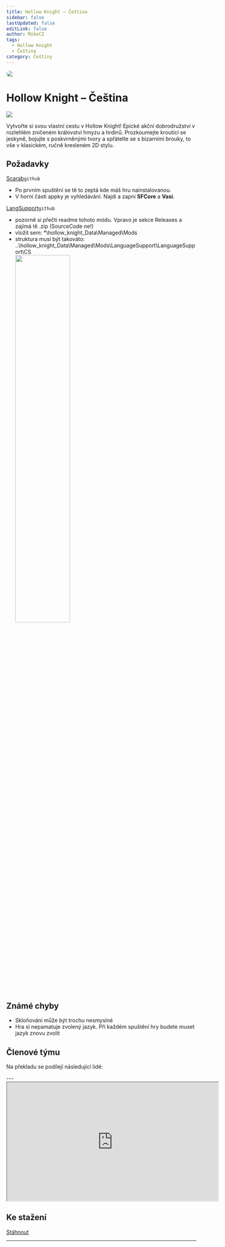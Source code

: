 ```yaml
---
title: Hollow Knight – Čeština
sidebar: false
lastUpdated: false
editLink: false
author: MikeCZ
tags:
  - Hollow Knight
  - Čeština
category: Češtiny
---
```

<script setup lang="ts">
const people = {
  lead: [
    { name: "MikeCZ", role: "Vedení projektu"}
  ],
  l10n: [
    { name: "Toasat165", role: "Překlad"},
    { name: "DesoloSVK", role: "Překlad"},
    { name: "UwU-master", role: "Překlad"},
    { name: "LucianoLukin", role: "Překlad"},
    { name: "Yohnny", role: "Překlad"},
    { name: "Atoschi", role: "Překlad"},
    { name: "Manz_z", role: "Překlad"},
    { name: "", role: ""},
    { name: "UwU-master", role: "Korektura"},
    { name: "Manz_z", role: "Korektura"},
    { name: "SeymoreClavage", role: "Korektura"},
    { name: "Bendalf21", role: "Korektura"},
  ],
  partners: [
    { name: "HaiseT", role: "Promo"},
    { name: "PatrikTuri", role: "Mediální partner"}
  ]
};
</script>

<div style="border-radius: 16px; overflow: hidden; margin-bottom: 16px;">
  <img src="https://i.imgur.com/k3FwNSO.jpg">
</div>

# Hollow Knight – Čeština <Badge type="info" text="Mods" />

![](https://img.shields.io/badge/přeloženo-100%25-darkgreen?style=for-the-badge) 
<!-- <img src="https://weblate.prekladyher.eu/widget/starfield/starfield/cs/svg-badge.svg" alt="Stav překladu"> -->
<!-- <img src="https://weblate.prekladyher.eu/widget/starfield/starfield/cs/svg-badge.svg" alt="Stav překladu"> -->
<!-- <img src="https://weblate.prekladyher.eu/widget/starfield/starfield/cs/svg-badge.svg" alt="Stav překladu"> -->

Vytvořte si svou vlastní cestu v Hollow Knight! Epické akční dobrodružství v rozlehlém zničeném království hmyzu a hrdinů. Prozkoumejte kroutící se jeskyně, bojujte s poskvrněnými tvory a spřátelte se s bizarními brouky, to vše v klasickém, ručně kresleném 2D stylu.

## Požadavky
[Scarab](https://github.com/fifty-six/Scarab/releases)`github` <br />
- Po prvnim spuštění se tě to zeptá kde máš hru nainstalovanou. <br />
- V horní části appky je vyhledávání. Najdi a zapni **SFCore** a **Vasi**. <br />

[LangSupport](https://github.com/SFGrenade/LanguageSupport)`github` <br />
- pozorně si přečti readme tohoto módu. Vpravo je sekce Releases a zajímá tě .zip (SourceCode ne!) <br />
- vložit sem: *\hollow_knight_Data\Managed\Mods <br />
- struktura musí být takováto: ..\hollow_knight_Data\Managed\Mods\LanguageSupport\LanguageSupport\CS <br />
<img src="https://i.imgur.com/uAUAHpw.png"  width="55%" height="50%"> <br />

## Známé chyby
- Skloňování může být trochu nesmyslné <br />
- Hra si nepamatuje zvolený jazyk. Při každém spuštění hry budete muset jazyk znovu zvolit <br />

## Členové týmu

Na překladu se podílejí následující lidé:

<PTeamMembers :members="people.lead" />

<PTeamMembers :members="people.l10n" />

<PTeamMembers :members="people.support" />

<PTeamMembers :members="people.partners" />
---
<div class="video-container">
<iframe width="560" height="315" src="https://www.youtube.com/embed/YZUCBOlzML0?si=uJNMdXRVA_lG3lMY" frameborder="1" allow="accelerometer; autoplay; clipboard-write; encrypted-media; gyroscope; picture-in-picture" allowfullscreen></iframe>
</div>

## Ke stažení
[Stáhnout](https://www.dropbox.com/sh/d26pxc72en77ipg/AAAV0iAZKVGZrmA9-wyyEaXKa?dl=0)

---
